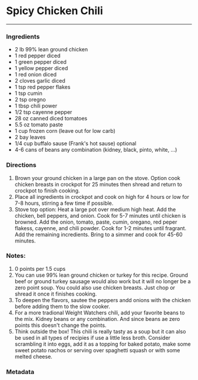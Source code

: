 # Spicy Chicken Chili
___

### Ingredients

* 2 lb 99% lean ground chicken
* 1 red pepper diced
* 1 green pepper diced
* 1 yellow pepper diced
* 1 red onion diced
* 2 cloves garlic diced
* 1 tsp red pepper flakes
* 1 tsp cumin
* 2 tsp oregno
* 1 tbsp chili power
* 1/2 tsp cayenne pepper
* 28 oz canned diced tomatoes
* 5.5 oz tomato paste
* 1 cup frozen corn (leave out for low carb)
* 2 bay leaves
* 1/4 cup buffalo sause (Frank's hot sause) optional
* 4-6 cans of beans any combination (kidney, black, pinto, white, ...)

### Directions

1. Brown your ground chicken in a large pan on the stove. Option cook chicken breasts in crockpot for 25 minutes then shread and return to crockpot to finish cooking.
2. Place all ingredients in crockpot and cook on high for 4 hours or low for 7-8 hours, stirring a few time if possible.
3. Stove top option: Heat a large pot over medium high heat. Add the chicken, bell peppers, and onion. Cook for 5-7 minutes until chicken is browned. Add the onion, tomato, paste, cumin, oregano, red peper flakess, cayenne, and chili powder. Cook for 1-2 minutes until fragrant. Add the remaining incredients. Bring to a simmer and cook for 45-60 minutes.

### Notes:

1. 0 points per 1.5 cups
1. You can use 99% lean ground chicken or turkey for this recipe. Ground beef or ground turkey sausage would also work but it will no longer be a zero point soup. You could also use chicken breasts. Just chop or shread it once it finishes cooking.
2. To deepen the flavors, sautee the peppers andd onions with the chicken before adding them to the slow cooker.
3. For a more tradional Weight Watchers chili, add your favorite beans to the mix. Kidney beans or any combination. And since beans ae zero points this doesn't change the points.
4. Think outside the box! This chili is really tasty as a soup but it can also be used in all types of recipies if use a little less broth. Consider scrambling it into eggs, add it as a topping for baked potato, make some sweet potato nachos or serving over spaghetti squash or with some melted cheese.

### Metadata



